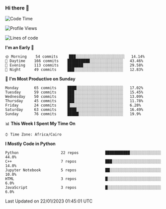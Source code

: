 ### Hi there 👋

<!--
**AMR-KELEG/AMR-KELEG** is a ✨ _special_ ✨ repository because its `README.md` (this file) appears on your GitHub profile.

Here are some ideas to get you started:

- 🔭 I’m currently working on ...
- 🌱 I’m currently learning ...
- 👯 I’m looking to collaborate on ...
- 🤔 I’m looking for help with ...
- 💬 Ask me about ...
- 📫 How to reach me: ...
- 😄 Pronouns: ...
- ⚡ Fun fact: ...
-->

<!--START_SECTION:waka-->
![Code Time](http://img.shields.io/badge/Code%20Time-0%20secs-blue)

![Profile Views](http://img.shields.io/badge/Profile%20Views-3-blue)

![Lines of code](https://img.shields.io/badge/From%20Hello%20World%20I%27ve%20Written-2%20Million%20lines%20of%20code-blue)

**I'm an Early 🐤** 

```text
🌞 Morning    54 commits     ███░░░░░░░░░░░░░░░░░░░░░░   14.14% 
🌆 Daytime    166 commits    ██████████░░░░░░░░░░░░░░░   43.46% 
🌃 Evening    113 commits    ███████░░░░░░░░░░░░░░░░░░   29.58% 
🌙 Night      49 commits     ███░░░░░░░░░░░░░░░░░░░░░░   12.83%

```
📅 **I'm Most Productive on Sunday** 

```text
Monday       65 commits     ████░░░░░░░░░░░░░░░░░░░░░   17.02% 
Tuesday      59 commits     ███░░░░░░░░░░░░░░░░░░░░░░   15.45% 
Wednesday    50 commits     ███░░░░░░░░░░░░░░░░░░░░░░   13.09% 
Thursday     45 commits     ███░░░░░░░░░░░░░░░░░░░░░░   11.78% 
Friday       24 commits     █░░░░░░░░░░░░░░░░░░░░░░░░   6.28% 
Saturday     63 commits     ████░░░░░░░░░░░░░░░░░░░░░   16.49% 
Sunday       76 commits     █████░░░░░░░░░░░░░░░░░░░░   19.9%

```


📊 **This Week I Spent My Time On** 

```text
⌚︎ Time Zone: Africa/Cairo

```

**I Mostly Code in Python** 

```text
Python                   22 repos            ███████████░░░░░░░░░░░░░░   44.0% 
C++                      7 repos             ███░░░░░░░░░░░░░░░░░░░░░░   14.0% 
Jupyter Notebook         5 repos             ██░░░░░░░░░░░░░░░░░░░░░░░   10.0% 
HTML                     3 repos             █░░░░░░░░░░░░░░░░░░░░░░░░   6.0% 
JavaScript               3 repos             █░░░░░░░░░░░░░░░░░░░░░░░░   6.0%

```



 Last Updated on 22/01/2023 01:45:01 UTC
<!--END_SECTION:waka-->
